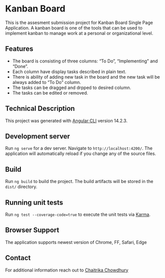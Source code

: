 # Kanban Board

This is the assesment submission project for Kanban Board Single Page Application.  A kanban board is one of the tools that can be used to implement kanban to manage work at a personal or organizational level.

## Features

* The board is consisting of three columns: “To Do”, “Implementing” and “Done”.  
* Each column have display tasks described in plain text.
* There is ability of adding new task in the board and the new task will be always added to “To Do” column.
* The tasks can be dragged and drpped to desired column.
* The tasks can be edited or removed.

## Technical Description

This project was generated with [Angular CLI](https://github.com/angular/angular-cli) version 14.2.3.

## Development server

Run `ng serve` for a dev server. Navigate to `http://localhost:4200/`. The application will automatically reload if you change any of the source files.

## Build

Run `ng build` to build the project. The build artifacts will be stored in the `dist/` directory.

## Running unit tests

Run `ng test --coverage-code=true` to execute the unit tests via [Karma](https://karma-runner.github.io).

## Browser Support

The application supports newest version of Chrome, FF, Safari, Edge

## Contact

For additional information reach out to [Chaitrika Chowdhury](mailto://chowdhurychaitrika@gmail.com)
